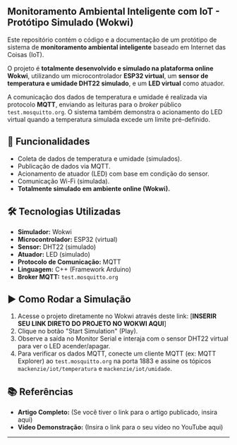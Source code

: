 ## Monitoramento Ambiental Inteligente com IoT - Protótipo Simulado (Wokwi)

Este repositório contém o código e a documentação de um protótipo de sistema de **monitoramento ambiental inteligente** baseado em Internet das Coisas (IoT).

O projeto é **totalmente desenvolvido e simulado na plataforma online Wokwi**, utilizando um microcontrolador **ESP32 virtual**, um **sensor de temperatura e umidade DHT22 simulado**, e um **LED virtual** como atuador.

A comunicação dos dados de temperatura e umidade é realizada via protocolo **MQTT**, enviando as leituras para o *broker* público `test.mosquitto.org`. O sistema também demonstra o acionamento do LED virtual quando a temperatura simulada excede um limite pré-definido.

## 🚀 Funcionalidades

* Coleta de dados de temperatura e umidade (simulados).
* Publicação de dados via MQTT.
* Acionamento de atuador (LED) com base em condição do sensor.
* Comunicação Wi-Fi (simulada).
* **Totalmente simulado em ambiente online (Wokwi).**

## 🛠️ Tecnologias Utilizadas

* **Simulador:** Wokwi
* **Microcontrolador:** ESP32 (virtual)
* **Sensor:** DHT22 (simulado)
* **Atuador:** LED (simulado)
* **Protocolo de Comunicação:** MQTT
* **Linguagem:** C++ (Framework Arduino)
* **Broker MQTT:** `test.mosquitto.org`

## ▶️ Como Rodar a Simulação

1.  Acesse o projeto diretamente no Wokwi através deste link: [**INSERIR SEU LINK DIRETO DO PROJETO NO WOKWI AQUI**]
2.  Clique no botão "Start Simulation" (Play).
3.  Observe a saída no Monitor Serial e interaja com o sensor DHT22 virtual para ver o LED acender/apagar.
4.  Para verificar os dados MQTT, conecte um cliente MQTT (ex: MQTT Explorer) ao `test.mosquitto.org` na porta 1883 e assine os tópicos `mackenzie/iot/temperatura` e `mackenzie/iot/umidade`.

## 📚 Referências

* **Artigo Completo:** (Se você tiver o link para o artigo publicado, insira aqui)
* **Vídeo Demonstração:** (Insira o link para o seu vídeo no YouTube aqui)

---

